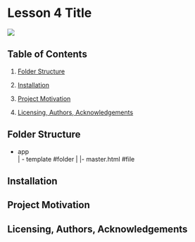 # Lesson 4 Title
![](https://)
<br><sub></sub>

## Table of Contents
1. [Folder Structure](#Structure)
2. [Installation](#Installation)
3. [Project Motivation](#Motivation)

8. [Licensing, Authors, Acknowledgements](#License)

## <a name="Structure"></a>Folder Structure
-   app  
    | - template  #folder
    | |- master.html  #file

## <a name="Installation"></a>Installation

## <a name="Motivation"></a>Project Motivation

## <a name="License"></a>Licensing, Authors, Acknowledgements
